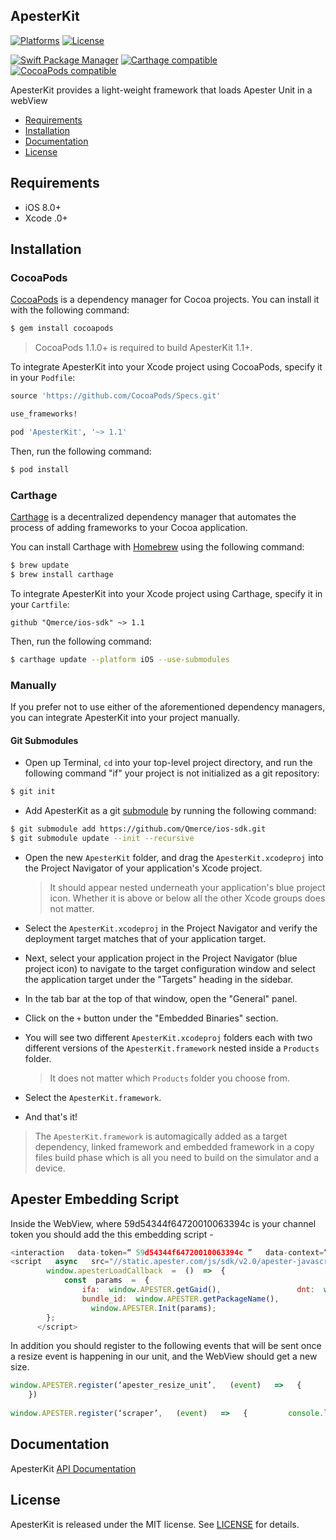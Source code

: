 ## ApesterKit

[![Platforms](https://img.shields.io/cocoapods/p/ApesterKit.svg)](https://cocoapods.org/pods/ApesterKit)
[![License](https://img.shields.io/cocoapods/l/ApesterKit.svg)](https://raw.githubusercontent.com/Apester/ApesterKit/master/LICENSE)

[![Swift Package Manager](https://img.shields.io/badge/Swift%20Package%20Manager-compatible-brightgreen.svg)](https://github.com/apple/swift-package-manager)
[![Carthage compatible](https://img.shields.io/badge/Carthage-compatible-4BC51D.svg?style=flat)](https://github.com/Carthage/Carthage)
[![CocoaPods compatible](https://img.shields.io/cocoapods/v/ApesterKit.svg)](https://cocoapods.org/pods/ApesterKit)

ApesterKit provides a light-weight framework that loads Apester Unit in a webView

- [Requirements](#requirements)
- [Installation](#installation)
- [Documentation](#documentation)
- [License](#license)

## Requirements

- iOS 8.0+
- Xcode .0+

## Installation

### CocoaPods

[CocoaPods](http://cocoapods.org) is a dependency manager for Cocoa projects. You can install it with the following command:

```bash
$ gem install cocoapods
```

> CocoaPods 1.1.0+ is required to build ApesterKit 1.1+.

To integrate ApesterKit into your Xcode project using CocoaPods, specify it in your `Podfile`:

```ruby
source 'https://github.com/CocoaPods/Specs.git'

use_frameworks!

pod 'ApesterKit', '~> 1.1'
```

Then, run the following command:

```bash
$ pod install
```

### Carthage

[Carthage](https://github.com/Carthage/Carthage) is a decentralized dependency manager that automates the process of adding frameworks to your Cocoa application.

You can install Carthage with [Homebrew](http://brew.sh/) using the following command:

```bash
$ brew update
$ brew install carthage
```

To integrate ApesterKit into your Xcode project using Carthage, specify it in your `Cartfile`:

```ogdl
github "Qmerce/ios-sdk" ~> 1.1
```

Then, run the following command:

```bash
$ carthage update --platform iOS --use-submodules
```


### Manually

If you prefer not to use either of the aforementioned dependency managers, you can integrate ApesterKit into your project manually.

#### Git Submodules

- Open up Terminal, `cd` into your top-level project directory, and run the following command "if" your project is not initialized as a git repository:

```bash
$ git init
```

- Add ApesterKit as a git [submodule](http://git-scm.com/docs/git-submodule) by running the following command:

```bash
$ git submodule add https://github.com/Qmerce/ios-sdk.git
$ git submodule update --init --recursive
```

- Open the new `ApesterKit` folder, and drag the `ApesterKit.xcodeproj` into the Project Navigator of your application's Xcode project.

    > It should appear nested underneath your application's blue project icon. Whether it is above or below all the other Xcode groups does not matter.

- Select the `ApesterKit.xcodeproj` in the Project Navigator and verify the deployment target matches that of your application target.
- Next, select your application project in the Project Navigator (blue project icon) to navigate to the target configuration window and select the application target under the "Targets" heading in the sidebar.
- In the tab bar at the top of that window, open the "General" panel.
- Click on the `+` button under the "Embedded Binaries" section.
- You will see two different `ApesterKit.xcodeproj` folders each with two different versions of the `ApesterKit.framework` nested inside a `Products` folder.

    > It does not matter which `Products` folder you choose from.

- Select the `ApesterKit.framework`.

- And that's it!

> The `ApesterKit.framework` is automagically added as a target dependency, linked framework and embedded framework in a copy files build phase which is all you need to build on the simulator and a device.

## Apester Embedding Script 

Inside the WebView, where 59d54344f64720010063394c is  your  channel  token you should add the this embedding script - 
```javascript
<interaction   data-token=“ 59d54344f64720010063394c ”   data-context=“true”   data-tags=“” data-fallback=“true”></interaction>
<script   async   src="//static.apester.com/js/sdk/v2.0/apester-javascript-sdk.min.js"></script> <script>
        window.apesterLoadCallback  =  ()  =>  {
            const  params  =  {
                ifa:  window.APESTER.getGaid(),                 dnt:  window.apesterData.getIsLat(),
                bundle_id:  window.APESTER.getPackageName(),             }
                  window.APESTER.Init(params);
        };
      </script>
```
In   addition   you   should   register   to   the   following   events   that   will   be   sent   once   a   resize   event   is
happening   in   our   unit,   and   the   WebView   should   get   a   new   size.

```javascript
window.APESTER.register(‘apester_resize_unit’,   (event)   =>   {         console.log(‘resize:’,  event.height);
    })
 
window.APESTER.register(‘scraper’,   (event)   =>   {         console.log(‘resize:’,  event.interaction.data.size.height);       })
```

## Documentation

ApesterKit [API Documentation](http://htmlpreview.github.io/?https://github.com/Qmerce/ios-sdk/blob/master/docs/index.html)

## License

ApesterKit is released under the MIT license. See [LICENSE](https://github.com/Qmerce/ios-sdk/blob/master/LICENSE) for details.
